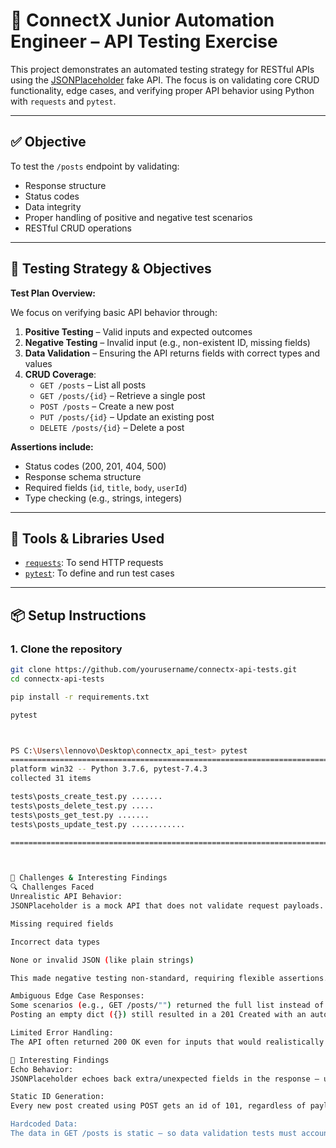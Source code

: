 # 🧪 ConnectX Junior Automation Engineer – API Testing Exercise

This project demonstrates an automated testing strategy for RESTful APIs using the [JSONPlaceholder](https://jsonplaceholder.typicode.com/) fake API. The focus is on validating core CRUD functionality, edge cases, and verifying proper API behavior using Python with `requests` and `pytest`.

---

## ✅ Objective

To test the `/posts` endpoint by validating:

- Response structure
- Status codes
- Data integrity
- Proper handling of positive and negative test scenarios
- RESTful CRUD operations

---

## 🧠 Testing Strategy & Objectives

**Test Plan Overview:**

We focus on verifying basic API behavior through:

1. **Positive Testing** – Valid inputs and expected outcomes  
2. **Negative Testing** – Invalid input (e.g., non-existent ID, missing fields)  
3. **Data Validation** – Ensuring the API returns fields with correct types and values  
4. **CRUD Coverage**:
   - `GET /posts` – List all posts
   - `GET /posts/{id}` – Retrieve a single post
   - `POST /posts` – Create a new post
   - `PUT /posts/{id}` – Update an existing post
   - `DELETE /posts/{id}` – Delete a post

**Assertions include:**

- Status codes (200, 201, 404, 500)
- Response schema structure
- Required fields (`id`, `title`, `body`, `userId`)
- Type checking (e.g., strings, integers)

---

## 🧰 Tools & Libraries Used

- [`requests`](https://pypi.org/project/requests/): To send HTTP requests
- [`pytest`](https://docs.pytest.org/): To define and run test cases

---

## 📦 Setup Instructions

### 1. Clone the repository

```bash
git clone https://github.com/yourusername/connectx-api-tests.git
cd connectx-api-tests

pip install -r requirements.txt

pytest



PS C:\Users\lennovo\Desktop\connectx_api_test> pytest
==============================================================================
platform win32 -- Python 3.7.6, pytest-7.4.3
collected 31 items

tests\posts_create_test.py .......                                                                                     [ 22%]
tests\posts_delete_test.py .....                                                                                       [ 38%]
tests\posts_get_test.py .......                                                                                        [ 61%]
tests\posts_update_test.py ............                                                                                [100%]

============================================================================== 31 passed in 8.27s ==============================================================================



🧠 Challenges & Interesting Findings
🔍 Challenges Faced
Unrealistic API Behavior:
JSONPlaceholder is a mock API that does not validate request payloads. It accepts:

Missing required fields

Incorrect data types

None or invalid JSON (like plain strings)

This made negative testing non-standard, requiring flexible assertions.

Ambiguous Edge Case Responses:
Some scenarios (e.g., GET /posts/"") returned the full list instead of an error.
Posting an empty dict ({}) still resulted in a 201 Created with an auto-generated ID.

Limited Error Handling:
The API often returned 200 OK even for inputs that would realistically cause 400 Bad Request or 500 Internal Server Error.

🌟 Interesting Findings
Echo Behavior:
JSONPlaceholder echoes back extra/unexpected fields in the response — unlike real APIs which usually reject or ignore them.

Static ID Generation:
Every new post created using POST gets an id of 101, regardless of payload. This shows there's no backend persistence.

Hardcoded Data:
The data in GET /posts is static — so data validation tests must account for that and not assume dynamic state changes.